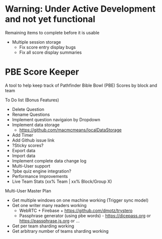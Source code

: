 # Warning: Under Active Development and not yet functional
Remaining items to complete before it is usable
* Multiple session storage
  * Fix score entry display bugs
  * Fix all score display summaries

# PBE Score Keeper
A tool to help keep track of Pathfinder Bible Bowl (PBE) Scores by block and team

To Do list (Bonus Features)
* Delete Question
* Rename Questions
* Implement question navigaion by Dropdown
* Implement data storage
  * https://github.com/macmcmeans/localDataStorage
* Add Timer
* Add Github issue link
* ?Sticky scores?
* Export data
* Import data
* Implement complete data change log
* Multi-User support
* ?pbe quiz engine integration?
* Performance Improvements
* Live Team Stats (xx% Team | xx% Block/Group X)

Multi-User Master Plan
* Get multiple windows on one machine working (Trigger sync model)
* Get one writer many readers working
  * WebRTC + Firebase + https://github.com/dmotz/trystero
  * Passphrase generator (using pbe words) - https://dicepass.org or https://passphrase.js.org or ...
* Get per team sharding working
* Get arbitrary number of teams sharding working